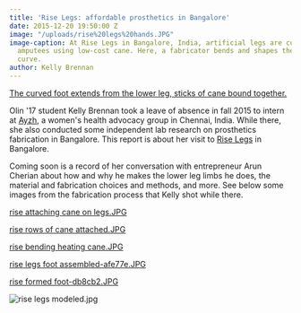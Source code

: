 ```yaml
---
title: 'Rise Legs: affordable prosthetics in Bangalore'
date: 2015-12-20 19:50:00 Z
image: "/uploads/rise%20legs%20hands.JPG"
image-caption: At Rise Legs in Bangalore, India, artificial legs are custom made for
  amputees using low-cost cane. Here, a fabricator bends and shapes the cane in a
  curve.
author: Kelly Brennan
---
```


[The curved foot extends from the lower leg, sticks of cane bound together.](/uploads/rise%20legs%20foot%20assembled.JPG)

Olin '17 student Kelly Brennan took a leave of absence in fall 2015 to intern at [Ayzh](http://www.ayzh.com/), a women's health advocacy group in Chennai, India. While there, she also conducted some independent lab research on prosthetics fabrication in Bangalore. This report is about her visit to [Rise Legs](http://www.riselegs.com/) in Bangalore.

Coming soon is a record of her conversation with entrepreneur Arun Cherian about how and why he makes the lower leg limbs he does, the material and fabrication choices and methods, and more. See below some images from the fabrication process that Kelly shot while there.

[rise attaching cane on legs.JPG](/uploads/rise%20attaching%20cane%20on%20legs.JPG)

[rise rows of cane attached.JPG](/uploads/rise%20rows%20of%20cane%20attached.JPG)

[rise bending heating cane.JPG](/uploads/rise%20bending%20heating%20cane.JPG)

[rise legs foot assembled-afe77e.JPG](/uploads/rise%20legs%20foot%20assembled-afe77e.JPG)

[rise formed foot-db8cb2.JPG](/uploads/rise%20formed%20foot-db8cb2.JPG)

![rise legs modeled.jpg](/uploads/rise%20legs%20modeled.jpg)




